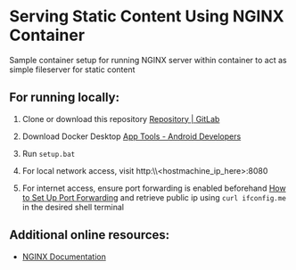 # Serving Static Content Using NGINX Container

Sample container setup for running NGINX server within container to act as simple fileserver for static content

## For running locally:

1. Clone or download this repository [Repository | GitLab](https://docs.gitlab.com/ee/user/project/repository/)

2. Download Docker Desktop [App Tools - Android Developers](https://docs.docker.com/get-docker/)

3. Run `setup.bat`

4. For local network access, visit http:\\\\<hostmachine_ip_here>:8080 

5. For internet access, ensure port forwarding is enabled beforehand [How to Set Up Port Forwarding](https://www.lifewire.com/how-to-port-forward-4163829) and retrieve public ip using `curl ifconfig.me` in the desired shell terminal

## Additional online resources:

- [NGINX Documentation](https://docs.nginx.com/nginx/admin-guide/web-server/serving-static-content/)
